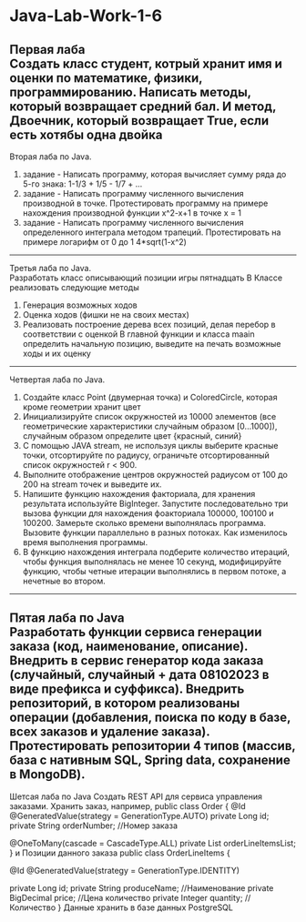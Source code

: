 # Java-Lab-Work-1-6

Первая лаба
<br>Создать класс студент, котрый хранит имя и оценки по математике, физики, программированию. Написать методы, который возвращает средний бал. И метод, Двоечник, который возвращает True, если есть хотябы одна двойка
--------------------
Вторая лаба по Java.
1) задание - Написать программу, которая вычисляет сумму ряда до 5-го знака: 1-1/3 + 1/5 - 1/7 + ...
2) задание - Написать программу численного вычисления производной в точке. Протестировать программу на примере нахождения производной функции x^2-x+1 в точке x = 1
3) задание - Написать программу численного вычисления определенного интеграла методом трапеций. Протестировать на примере логарифм от 0 до 1 4*sqrt(1-x^2)
--------------------
Третья лаба по Java.
<br>Разработать класс описывающий позиции игры пятнадцать
В Классе реализовать следующие методы
1) Генерация возможных ходов
2) Оценка ходов (фишки не на своих местах)
3) Реализовать построение дерева всех позиций, делая перебор в соответствии с оценкой
В главной функции и класса maain определить начальную позицию, выведите на печать возможные ходы и их оценку
--------------------
Четвертая лаба по Java.
1) Создайте класс Point (двумерная точка) и ColoredCircle, которая кроме геометрии хранит цвет
2) Инициализируйте список окружностей из 10000 элементов (все геометрические характеристики случайным образом [0...1000]), случайным образом определите цвет {красный, синий}
3) С помощью JAVA stream, не используя циклы выберите красные точки, отсортируйте по радиусу, ограничьте отсортированный список окружностей r < 900.
4) Выполните отображение центров окружностей радиусом от 100 до 200 на stream точек и выведите их.
5) Напишите функцию нахождения факториала, для хранения результата используйте BigInteger. Запустите последовательно три вызова функции для нахождения фоакториала 100000, 100100 и 100200. Замерьте сколько времени выполнялась программа. Вызовите функции параллельно в разных потоках. Как изменилось время выполнения программы.
6) В функцию нахождения интеграла подберите количество итераций, чтобы функция выполнялась не менее 10 секунд, модифицируйте функцию, чтобы четные итерации выполнялись в первом потоке, а нечетные во втором.
--------------------
Пятая лаба по Java
<br>Разработать функции сервиса генерации заказа (код, наименование, описание). Внедрить в сервис генератор кода заказа
(случайный, случайный + дата 08102023 в виде префикса и суффикса). Внедрить репозиторий, в котором реализованы
операции (добавления, поиска по коду в базе, всех заказов и удаление заказа). Протестировать репозитории 4 типов (массив, база с нативным SQL, Spring data, сохранение в MongoDB).
--------------------
Шетсая лаба по Java
Создать REST  API для сервиса управления заказами.
Хранить заказ, например,
public class Order {
@Id
@GeneratedValue(strategy = GenerationType.AUTO)
private Long id;
private String orderNumber;  //Номер заказа 

@OneToMany(cascade = CascadeType.ALL)
private List<OrderLineItems> orderLineItemsList;
}
и 
Позиции данного заказа
public class OrderLineItems {
  
@Id
@GeneratedValue(strategy = GenerationType.IDENTITY)

private Long id;
private String producеName; //Наименование 
private BigDecimal price;  //Цена количество
private Integer quantity; //Количество
}
Данные хранить в базе данных PostgreSQL
